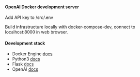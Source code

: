 #### OpenAI Docker development server

Add API key to /src/.env

Build infrastructure locally with docker-compose-dev, connect to localhost:8000 in web browser.


#### Development stack
- Docker Engine [docs](https://docs.docker.com/engine/)
- Python3 [docs](https://docs.python.org/3/)
- Flask [docs](https://flask.palletsprojects.com/en/2.2.x/)
- OpenAI [docs](https://platform.openai.com/docs/introduction)